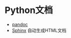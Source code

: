 # Python文档

* [pandoc](http://pandoc.org/installing.html)
* [Sphinx](http://www.sphinx-doc.org/) 自动生成HTML文档


